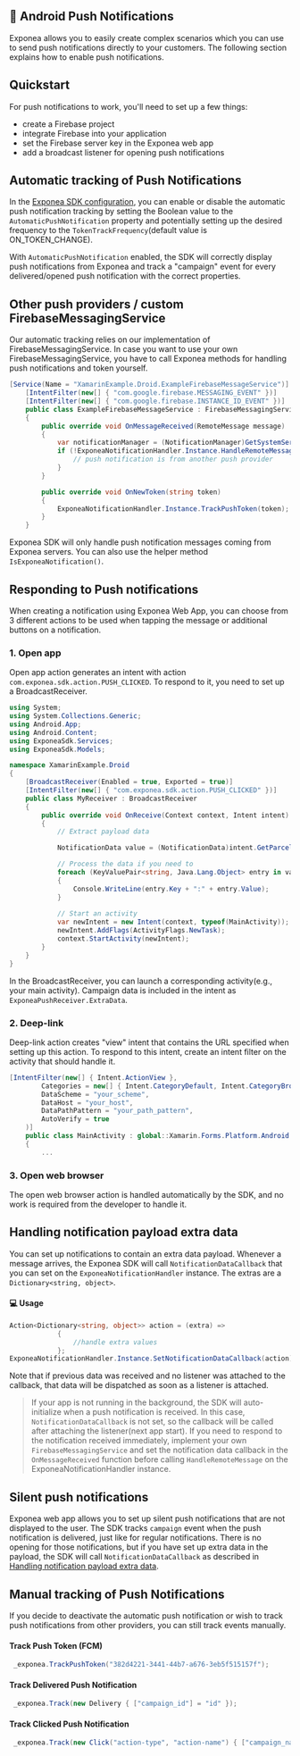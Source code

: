 


## 📣  Android Push Notifications

Exponea allows you to easily create complex scenarios which you can use to send push notifications directly to your customers. The following section explains how to enable push notifications.

## Quickstart

For push notifications to work, you'll need to set up a few things:
- create a Firebase project
- integrate Firebase into your application 
- set the Firebase server key in the Exponea web app
- add a broadcast listener for opening push notifications

## Automatic tracking of Push Notifications

In the [Exponea SDK configuration](CONFIG.md), you can enable or disable the automatic push notification tracking by setting the Boolean value to the `AutomaticPushNotification` property and potentially setting up the desired frequency to the `TokenTrackFrequency`(default value is ON_TOKEN_CHANGE).

With `AutomaticPushNotification` enabled, the SDK will correctly display push notifications from Exponea and track a "campaign" event for every delivered/opened push notification with the correct properties.

## Other push providers / custom FirebaseMessagingService

Our automatic tracking relies on our implementation of FirebaseMessagingService.
In case you want to use your own FirebaseMessagingService, you have to call Exponea methods for handling push notifications and token yourself.
``` csharp
[Service(Name = "XamarinExample.Droid.ExampleFirebaseMessageService")]
    [IntentFilter(new[] { "com.google.firebase.MESSAGING_EVENT" })]
    [IntentFilter(new[] { "com.google.firebase.INSTANCE_ID_EVENT" })]
    public class ExampleFirebaseMessageService : FirebaseMessagingService
    {
        public override void OnMessageReceived(RemoteMessage message)
        { 
            var notificationManager = (NotificationManager)GetSystemService(NotificationService);
            if (!ExponeaNotificationHandler.Instance.HandleRemoteMessage(ApplicationContext, message, notificationManager, true)) {
                // push notification is from another push provider
            }
        }

        public override void OnNewToken(string token)
        {
            ExponeaNotificationHandler.Instance.TrackPushToken(token);
        }
    }
```

Exponea SDK will only handle push notification messages coming from Exponea servers. You can also use the helper method `IsExponeaNotification()`.

## Responding to Push notifications

When creating a notification using Exponea Web App, you can choose from 3 different actions to be used when tapping the message or additional buttons on a notification.

### 1. Open app
Open app action generates an intent with action `com.exponea.sdk.action.PUSH_CLICKED`. To respond to it, you need to set up a BroadcastReceiver.

``` csharp
using System;
using System.Collections.Generic;
using Android.App;
using Android.Content;
using ExponeaSdk.Services;
using ExponeaSdk.Models;

namespace XamarinExample.Droid
{
    [BroadcastReceiver(Enabled = true, Exported = true)]
    [IntentFilter(new[] { "com.exponea.sdk.action.PUSH_CLICKED" })]
    public class MyReceiver : BroadcastReceiver
    {
        public override void OnReceive(Context context, Intent intent)
        {
            // Extract payload data

            NotificationData value = (NotificationData)intent.GetParcelableExtra(ExponeaPushReceiver.ExtraData);

            // Process the data if you need to
            foreach (KeyValuePair<string, Java.Lang.Object> entry in value.Attributes)
            {
                Console.WriteLine(entry.Key + ":" + entry.Value);
            }
            
            // Start an activity
            var newIntent = new Intent(context, typeof(MainActivity));
            newIntent.AddFlags(ActivityFlags.NewTask);
            context.StartActivity(newIntent);
        }
    }
}
```

In the BroadcastReceiver, you can launch a corresponding activity(e.g., your main activity). Campaign data is included in the intent as `ExponeaPushReceiver.ExtraData`.


### 2. Deep-link
Deep-link action creates "view" intent that contains the URL specified when setting up this action. To respond to this intent, create an intent filter on the activity that should handle it. 
``` csharp
[IntentFilter(new[] { Intent.ActionView },
        Categories = new[] { Intent.CategoryDefault, Intent.CategoryBrowsable },
        DataScheme = "your_scheme",
        DataHost = "your_host",
        DataPathPattern = "your_path_pattern",
        AutoVerify = true
    )]
    public class MainActivity : global::Xamarin.Forms.Platform.Android.FormsAppCompatActivity
    {
        ...
```

### 3. Open web browser
The open web browser action is handled automatically by the SDK, and no work is required from the developer to handle it.

## Handling notification payload extra data
  You can set up notifications to contain an extra data payload. Whenever a message arrives, the Exponea SDK will call `NotificationDataCallback` that you can set on the `ExponeaNotificationHandler` instance. The extras are a `Dictionary<string, object>`.

#### 💻 Usage

``` csharp
Action<Dictionary<string, object>> action = (extra) =>
            {
                //handle extra values
            };
ExponeaNotificationHandler.Instance.SetNotificationDataCallback(action);
```

Note that if previous data was received and no listener was attached to the callback, that data will be dispatched as soon as a listener is attached.

> If your app is not running in the background, the SDK will auto-initialize when a push notification is received. In this case, `NotificationDataCallback` is not set, so the callback will be called after attaching the listener(next app start). If you need to respond to the notification received immediately, implement your own `FirebaseMessagingService` and set the notification data callback in the `OnMessageReceived` function before calling `HandleRemoteMessage` on the ExponeaNotificationHandler instance. 


## Silent push notifications
Exponea web app allows you to set up silent push notifications that are not displayed to the user. The SDK tracks `campaign` event when the push notification is delivered, just like for regular notifications. There is no opening for those notifications, but if you have set up extra data in the payload, the SDK will call `NotificationDataCallback` as described in [Handling notification payload extra data](#handling-notification-payload-extra-data).

## Manual tracking of Push Notifications
If you decide to deactivate the automatic push notification or wish to track push notifications from other providers, you can still track events manually.

#### Track Push Token (FCM)

``` csharp
 _exponea.TrackPushToken("382d4221-3441-44b7-a676-3eb5f515157f");
```

#### Track Delivered Push Notification

``` csharp
 _exponea.Track(new Delivery { ["campaign_id"] = "id" });
```


#### Track Clicked Push Notification

``` csharp
 _exponea.Track(new Click("action-type", "action-name") { ["campaign_name"] = "My campaign" });
```